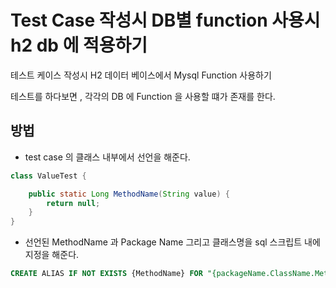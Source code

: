 # Test Case 작성시 DB별 function 사용시 h2 db 에 적용하기

테스트 케이스 작성시 H2 데이터 베이스에서 Mysql Function 사용하기 

테스트를 하다보면 , 각각의 DB 에 Function 을 사용할 떄가 존재를 한다. 

## 방법 

* test case 의 클래스 내부에서 선언을 해준다.

```java
class ValueTest {

    public static Long MethodName(String value) {
        return null;
    }
}
```

* 선언된 MethodName 과 Package Name 그리고 클래스명을 sql 스크립트 내에 지정을 해준다. 

```sql
CREATE ALIAS IF NOT EXISTS {MethodName} FOR "{packageName.ClassName.MethodName}";
```
